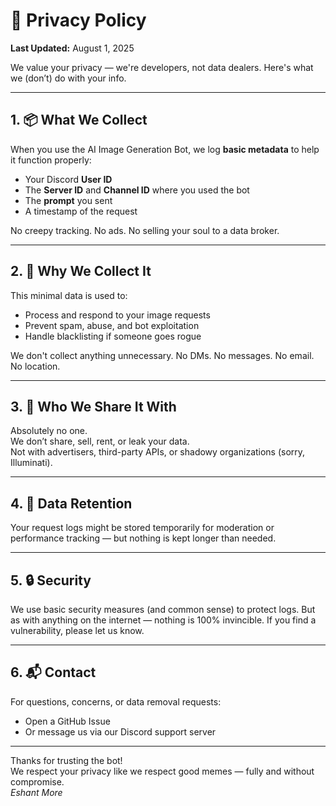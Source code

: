 # 🔐 Privacy Policy  
**Last Updated:** August 1, 2025  

We value your privacy — we're developers, not data dealers. Here's what we (don’t) do with your info.

---

## 1. 📦 What We Collect  

When you use the AI Image Generation Bot, we log **basic metadata** to help it function properly:

- Your Discord **User ID**  
- The **Server ID** and **Channel ID** where you used the bot  
- The **prompt** you sent  
- A timestamp of the request  

No creepy tracking. No ads. No selling your soul to a data broker.

---

## 2. 🎯 Why We Collect It  

This minimal data is used to:

- Process and respond to your image requests  
- Prevent spam, abuse, and bot exploitation  
- Handle blacklisting if someone goes rogue  

We don't collect anything unnecessary. No DMs. No messages. No email. No location.

---

## 3. 🤝 Who We Share It With  

Absolutely no one.  
We don’t share, sell, rent, or leak your data.  
Not with advertisers, third-party APIs, or shadowy organizations (sorry, Illuminati).

---

## 4. 🧹 Data Retention  

Your request logs might be stored temporarily for moderation or performance tracking — but nothing is kept longer than needed.

---

## 5. 🔒 Security  

We use basic security measures (and common sense) to protect logs. But as with anything on the internet — nothing is 100% invincible. If you find a vulnerability, please let us know.

---

## 6. 📬 Contact  

For questions, concerns, or data removal requests:  
- Open a GitHub Issue  
- Or message us via our Discord support server  

---

Thanks for trusting the bot!  
We respect your privacy like we respect good memes — fully and without compromise.  
*Eshant More*
